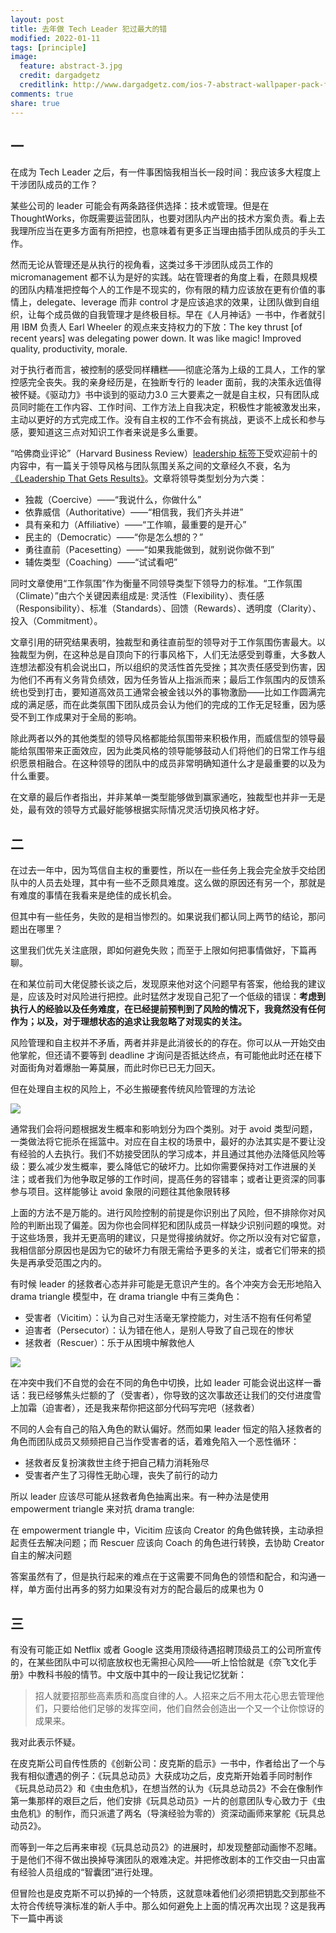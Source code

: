 ```yaml
---
layout: post
title: 去年做 Tech Leader 犯过最大的错
modified: 2022-01-11
tags: [principle]
image:
  feature: abstract-3.jpg
  credit: dargadgetz
  creditlink: http://www.dargadgetz.com/ios-7-abstract-wallpaper-pack-for-iphone-5-and-ipod-touch-retina/
comments: true
share: true
---
```


## 一

在成为 Tech Leader 之后，有一件事困恼我相当长一段时间：我应该多大程度上干涉团队成员的工作？

某些公司的 leader 可能会有两条路径供选择：技术或管理。但是在 ThoughtWorks，你既需要运营团队，也要对团队内产出的技术方案负责。看上去我理所应当在更多方面有所把控，也意味着有更多正当理由插手团队成员的手头工作。

然而无论从管理还是从执行的视角看，这类过多干涉团队成员工作的 micromanagement 都不认为是好的实践。站在管理者的角度上看，在颇具规模的团队内精准把控每个人的工作是不现实的，你有限的精力应该放在更有价值的事情上，delegate、leverage 而非 control 才是应该追求的效果，让团队做到自组织，让每个成员做的自我管理才是终极目标。早在《人月神话》一书中，作者就引用 IBM 负责人 Earl Wheeler 的观点来支持权力的下放：The key thrust [of recent years] was delegating power down. It was like magic! Improved quality, productivity, morale. 

对于执行者而言，被控制的感受同样糟糕——彻底沦落为上级的工具人，工作的掌控感完全丧失。我的亲身经历是，在独断专行的 leader 面前，我的决策永远值得被怀疑。《驱动力》书中谈到的驱动力3.0 三大要素之一就是自主权，只有团队成员同时能在工作内容、工作时间、工作方法上自我决定，积极性才能被激发出来，主动以更好的方式完成工作。没有自主权的工作不会有挑战，更谈不上成长和参与感，要知道这三点对知识工作者来说是多么重要。

“哈佛商业评论”（Harvard Business Review）[leadership 标签下](https://hbr.org/topic/leadership-and-managing-people)受欢迎前十的内容中，有一篇关于领导风格与团队氛围关系之间的文章经久不衰，名为[《Leadership That Gets Results》](https://hbr.org/2000/03/leadership-that-gets-results)。文章将领导类型划分为六类：

- 独裁（Coercive）——“我说什么，你做什么”
- 依靠威信（Authoritative）——“相信我，我们齐头并进”
- 具有亲和力（Affiliative）——“工作嘛，最重要的是开心”
- 民主的（Democratic）——“你是怎么想的？”
- 勇往直前（Pacesetting）——“如果我能做到，就别说你做不到”
- 辅佐类型（Coaching）——“试试看吧”

同时文章使用“工作氛围”作为衡量不同领导类型下领导力的标准。“工作氛围（Climate）”由六个关键因素组成是: 灵活性（Flexibility）、责任感（Responsibility）、标准（Standards）、回馈（Rewards）、透明度（Clarity）、投入（Commitment）。

文章引用的研究结果表明，独裁型和勇往直前型的领导对于工作氛围伤害最大。以独裁型为例，在这种总是自顶向下的行事风格下，人们无法感受到尊重，大多数人连想法都没有机会说出口，所以组织的灵活性首先受挫；其次责任感受到伤害，因为他们不再有义务背负绩效，因为任务皆从上指派而来；最后工作氛围内的反馈系统也受到打击，要知道高效员工通常会被金钱以外的事物激励——比如工作圆满完成的满足感，而在此类氛围下团队成员会认为他们的完成的工作无足轻重，因为感受不到工作成果对于全局的影响。

除此两者以外的其他类型的领导风格都能给氛围带来积极作用，而威信型的领导最能给氛围带来正面效应，因为此类风格的领导能够鼓动人们将他们的日常工作与组织愿景相融合。在这种领导的团队中的成员非常明确知道什么才是最重要的以及为什么重要。

在文章的最后作者指出，并非某单一类型能够做到赢家通吃，独裁型也并非一无是处，最有效的领导方式最好能够根据实际情况灵活切换风格才好。

## 二

在过去一年中，因为笃信自主权的重要性，所以在一些任务上我会完全放手交给团队中的人员去处理，其中有一些不乏颇具难度。这么做的原因还有另一个，那就是有难度的事情在我看来是绝佳的成长机会。

但其中有一些任务，失败的是相当惨烈的。如果说我们都认同上两节的结论，那问题出在哪里？

这里我们优先关注底限，即如何避免失败；而至于上限如何把事情做好，下篇再聊。

在和某位前司大佬促膝长谈之后，发现原来他对这个问题早有答案，他给我的建议是，应该及时对风险进行把控。此时猛然才发现自己犯了一个低级的错误：**考虑到执行人的经验以及任务难度，在已经提前预判到了风险的情况下，我竟然没有任何作为；以及，对于理想状态的追求让我忽略了对现实的关注。**

风险管理和自主权并不矛盾，两者并非是此消彼长的的存在。你可以从一开始交由他掌舵，但还请不要等到 deadline 才询问是否抵达终点，有可能他此时还在楼下对面街角对着爆胎一筹莫展，而此时你已已无力回天。

但在处理自主权的风险上，不必生搬硬套传统风险管理的方法论

![](../images/tech-leader-mistake/risk-management.png)

通常我们会将问题根据发生概率和影响划分为四个类别。对于 avoid 类型问题，一类做法将它扼杀在摇篮中。对应在自主权的场景中，最好的办法其实是不要让没有经验的人去执行。我们不妨接受团队的学习成本，并且通过其他办法降低风险等级：要么减少发生概率，要么降低它的破坏力。比如你需要保持对工作进展的关注；或者我们为他争取足够的工作时间，提高任务的容错率；或者让更资深的同事参与项目。这样能够让 avoid 象限的问题往其他象限转移

上面的方法不是万能的。进行风险控制的前提是你识别出了风险，但不排除你对风险的判断出现了偏差。因为你也会同样犯和团队成员一样缺少识别问题的嗅觉。对于这些场景，我并无更高明的建议，只是觉得接纳就好。你之所以没有对它留意，我相信部分原因也是因为它的破坏力有限无需给予更多的关注，或者它们带来的损失是再承受范围之内的。

有时候 leader 的拯救者心态并非可能是无意识产生的。各个冲突方会无形地陷入 drama triangle 模型中，在 drama triangle 中有三类角色：

- 受害者（Vicitim）：认为自己对生活毫无掌控能力，对生活不抱有任何希望
- 迫害者（Persecutor）：认为错在他人，是别人导致了自己现在的惨状
- 拯救者（Rescuer）：乐于从困境中解救他人

![](../images/tech-leader-mistake/drama-triangle.png)

在冲突中我们不自觉的会在不同的角色中切换，比如 leader 可能会说出这样一番话：我已经够焦头烂额的了（受害者），你导致的这次事故还让我们的交付进度雪上加霜（迫害者），还是我来帮你把这部分代码写完吧（拯救者）

不同的人会有自己的陷入角色的默认偏好。然而如果 leader 恒定的陷入拯救者的角色而团队成员又频频把自己当作受害者的话，着难免陷入一个恶性循环：

- 拯救者反复扮演救世主终于把自己精力消耗殆尽
- 受害者产生了习得性无助心理，丧失了前行的动力

所以 leader 应该尽可能从拯救者角色抽离出来。有一种办法是使用 empowerment triangle 来对抗 drama trangle:

在 empowerment triangle 中，Vicitim 应该向 Creator 的角色做转换，主动承担起责任去解决问题；而 Rescuer 应该向 Coach 的角色进行转换，去协助 Creator 自主的解决问题

答案虽然有了，但是执行起来的难点在于这需要不同角色的领悟和配合，和沟通一样，单方面付出再多的努力如果没有对方的配合最后的成果也为 0

## 三

有没有可能正如 Netflix 或者 Google 这类用顶级待遇招聘顶级员工的公司所宣传的，在某些团队中可以彻底放权也无需担心风险——听上恰恰就是《奈飞文化手册》中教科书般的情节。中文版中其中的一段让我记忆犹新：

> 招人就要招那些高素质和高度自律的人。人招来之后不用太花心思去管理他们，只要给他们足够的发挥空间，他们自然会创造出一个又一个让你惊讶的成果来。

我对此表示怀疑。

在皮克斯公司自传性质的《创新公司：皮克斯的启示》一书中，作者给出了一个与我有相似遭遇的例子：《玩具总动员》大获成功之后，皮克斯开始着手同时制作《玩具总动员2》和《虫虫危机》，在想当然的认为《玩具总动员2》不会在像制作第一集那样的艰巨之后，他们安排《玩具总动员》一片的创意团队专心致力于《虫虫危机》的制作，而只派遣了两名（导演经验为零的）资深动画师来掌舵《玩具总动员2》。

而等到一年之后再来审视《玩具总动员2》的进展时，却发现整部动画惨不忍睹。于是他们不得不做出换掉导演团队的艰难决定。并把修改剧本的工作交由一只由富有经验人员组成的“智囊团”进行处理。

但冒险也是皮克斯不可以扔掉的一个特质，这就意味着他们必须把钥匙交到那些不太符合传统导演标准的新人手中。那么如何避免上上面的情况再次出现？这是我再下一篇中再谈